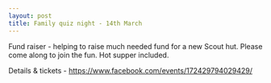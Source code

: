 ```yaml
---
layout: post
title: Family quiz night - 14th March
---
```


Fund raiser - helping to raise much needed fund for a new Scout hut. 
Please come along to join the fun. Hot supper included.  

Details & tickets - https://www.facebook.com/events/172429794029429/ 



